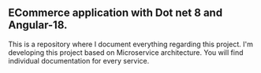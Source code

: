 ## ECommerce application with Dot net 8 and Angular-18.

This is a repository where I document everything regarding this project. I'm developing this project based on Microservice architecture.
You will find individual documentation for every service.
